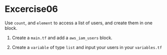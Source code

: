 # Excercise06
Use `count`, and `element` to access a list of users, and create them in one block.


1. Create a `main.tf` and add a `aws_iam_users` block.

2. Create a `variable` of type `list` and input your users in your `variables.tf`